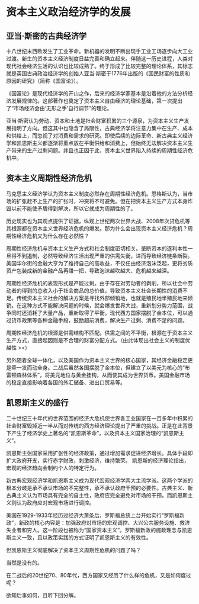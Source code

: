 # 资本主义政治经济学的发展

## 亚当·斯密的古典经济学

十八世纪末西欧发生了工业革命。新机器的发明不断出现手工业工场逐步向大工业过渡。新生的资本主义经济制度日益完善和确立起来。伴随这一历史进程，人类对现代社会经济生活的认识也比较成熟了。终于形成了比较完整的理论体系，其标志就是英国古典政治经济学的创始人亚当·斯密于1776年出版的《国民财富的性质和原因的研究》（简称《国富论》）。

《国富论》是现代经济学的开山之作，后来的经济学家基本是沿着他的方法分析经济发展规律的。这部著作也奠定了资本主义自由经济的理论基础，第一次提出了“市场经济会由‘无形之手’自行调节”的理论。

亚当·斯密认为劳动、资本和土地是社会财富积累的三个源泉，为资本主义生产发展指明了方向。但这其中也隐含了局限性，古典经济学将注意力集中在生产、成本和供给上，而忽视了对消费和需求的研究。即使后续的边际革命、新古典主义经济学和凯恩斯主义都逐渐将重点放在平衡供给和消费上，但始终无法解决资本主义生产带来的生产过剩问题。并且也正因于此，资本主义世界陷入持续的周期性经济危机中。

## 资本主义周期性经济危机

马克思主义经济学认为资本主义制度必然存在周期性经济危机。恩格斯认为，当市场的扩张赶不上生产的扩张时，冲突将不可避免。但在把资本主义生产方式本身炸毁以前不能使矛盾得到解决，所以它就成为周期性的了。

历史现实也为其观点提供了证据，纵观上世纪两次世界大战、2008年次贷危机等其根源都在资本主义世界经济危机的爆发。那为什么会出现资本主义经济危机？周期性经济危机又为什么存在必然性？

周期性经济危机与资本主义生产方式和社会制度密切相关。垄断资本的逐利本性一旦得不到遏制，必然导致经济生活出现严重的供需失衡，进而导致经济链条断裂。美国华尔街的金融大亨为了维持自己的高收益，不仅任由经济泡沫泛起，更将劣质资产包装成新的金融产品再赚一把，导致泡沫越吹越大、危机越来越深。

周期性经济危机的表现形式是产能过剩。由于存在对劳动者的剥削，所以社会中劳动者的得到的总收入小于社会商品的总价值，导致资本主义社会长期性的消费不足。传统资本主义社会的解决方案是寻找外部倾销地，也就是殖民地半殖民地来倾销。在这种方式不能解决问题的时候，就会爆发世界大战，重新划分势力范围，战争同时还消耗了大量产品，重新取得了平衡。现代西方国家摆脱了金本位，可以通过货币政策等各种金融手段，鼓励超前消费，解决生产过剩、消费不足的问题。

周期性经济危机的根源是供需结构不匹配。供需之间的不平衡，根源在于资本主义生产方式，直接起因则是不合理的财富分配方式。（由此体现出社会主义的制度优越性 ><）

另外随着全球一体化，以及美国作为资本主义世界的核心国家，其经济金融稳定更是牵一发而动全身。二战后虽然各国摆脱了金本位，但建立了以美元为核心的“布雷顿森林体系”，将美元地位与黄金挂钩，从而使其成为世界货币。美国金融市场的稳定直接影响着各国的外汇储备、进出口贸易等。

## 凯恩斯主义的盛行 

二十世纪三十年代的世界范围的经济大危机使世界各工业国家在一百多年中积累的社会财富毁掉近一半从而对传统的西方经济理论提出了严重的挑战。正是在此背景下产生了经济学史上著名的“凯恩斯革命”，以及资本主义国家治理的“凯恩斯主义”。

凯恩斯主张国家采用扩张性的经济政策，通过增加需求促进经济增长。具体手段即扩大政府开支，实行赤字财政，刺激经济，维持繁荣。 凯恩斯的经济理论指出，宏观的经济趋向会制约个人的特定行为。

新古典宏观经济学和凯恩斯主义成为现代宏观经济学两大主流学派。这两个学派的根本分歧是承不承认市场的不完整性，承不承认政府干预的必要性。古典主义、新古典主义认为市场具有完全的自主性，政府应完全避免对市场的干预。而凯恩斯主义则认为政府应对宏观市场进行调控。

美国在1929-1933年经历过经济大萧条后，罗斯福总统上台开始实行“罗斯福新政”，新政的核心内容是：加强政府对市场的宏观调控、大兴公共服务设施、救济失业者和穷人。这一阶段也被称为“国家资本主义”。罗斯福新政的施政理念与凯恩斯主义一致，且以政策实践的方式证明了凯恩斯主义的有效性。



但凯恩斯主义彻底解决了资本主义周期性危机的问题了吗？

当然是没有的。

在二战后的20世纪70、80年代，西方国家又经历了什么样的危机，又是如何度过呢？

欲知后事如何，且听下回分解。







